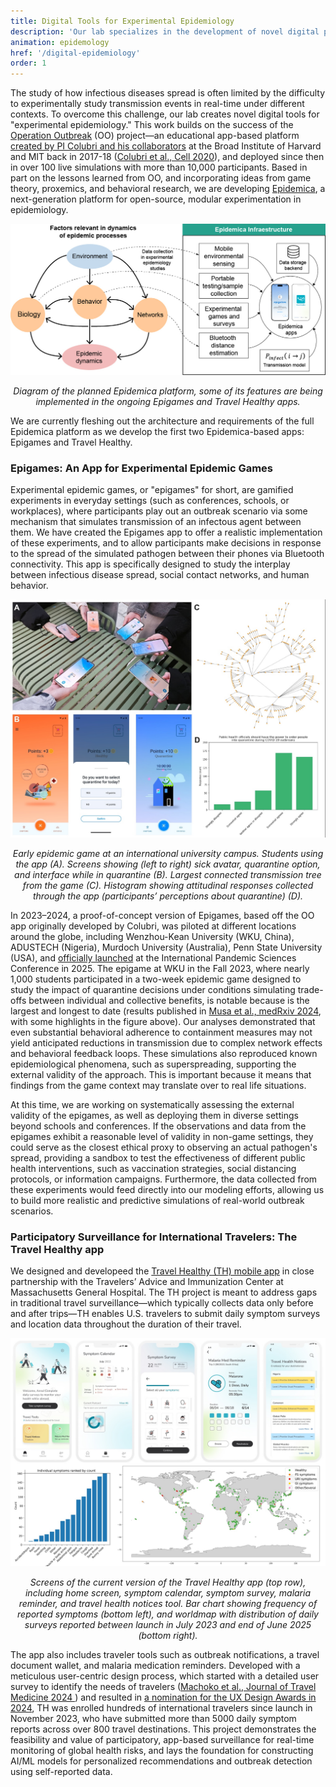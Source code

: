 ```yaml
---
title: Digital Tools for Experimental Epidemiology
description: 'Our lab specializes in the development of novel digital platforms to study infectious disease transmission. By creating immersive, game-like mobile applications such as Epigames, we are able to conduct "experimental epidemic games" that generate high-resolution data on human behavior during simulated outbreaks in real life settings. These tools provide a unique, ethical proxy for observing pathogen spread, allowing us to test public health interventions and understand how individual and collective actions influence epidemic outcomes in diverse environmental, cultural, and social settings.'
animation: epidemology
href: '/digital-epidemiology'
order: 1
---
```


The study of how infectious diseases spread is often limited by the difficulty to experimentally study transmission events in real-time under different contexts. To overcome this challenge, our lab creates novel digital tools for "experimental epidemiology." This work builds on the success of the <a href="https://operationoutbreak.org/" target="_blank">Operation Outbreak</a> (OO) project—an educational app-based platform <a href="https://www.wired.com/story/opinion-disease-simulation/" target="_blank">created by PI Colubri and his collaborators</a> at the Broad Institute of Harvard and MIT back in 2017-18 (<a href="https://pubmed.ncbi.nlm.nih.gov/32905783/" target="_blank">Colubri et al., Cell 2020</a>), and deployed since then in over 100 live simulations with more than 10,000 participants. Based in part on the lessons learned from OO, and incorporating ideas from game theory, proxemics, and behavioral research, we are developing <a href="https://epidemica.info/" target="_blank">Epidemica</a>, a next-generation platform for open-source, modular experimentation in epidemiology. 

![Diagram of the planned Epidemica platform](./epidemica-diagram.jpg)
*<p style="text-align: center;">Diagram of the planned Epidemica platform, some of its features are being implemented in the ongoing Epigames and Travel Healthy apps.</p>*

We are currently fleshing out the architecture and requirements of the full Epidemica platform as we develop the first two Epidemica-based apps: Epigames and Travel Healthy.

###  Epigames: An App for Experimental Epidemic Games

Experimental epidemic games, or "epigames" for short, are gamified experiments in everyday settings (such as conferences, schools, or workplaces), where participants play out an outbreak scenario via some mechanism that simulates transmission of an infectous agent between them. We have created the Epigames app to offer a realistic implementation of these experiments, and to allow participants make decisions in response to the spread of the simulated pathogen between their phones via Bluetooth connectivity. This app is specifically designed to study the interplay between infectious disease spread, social contact networks, and human behavior.

![Early Epidemic game](./early-epigame.jpg)
*<p style="text-align: center;">Early epidemic game at an international university campus. Students using the app (A). Screens showing (left to right) sick avatar, quarantine option, and interface while in quarantine (B). Largest connected transmission tree from the game (C). Histogram showing attitudinal responses collected through the app (participants’ perceptions about quarantine) (D).</p>*

In 2023–2024, a proof-of-concept version of Epigames, based off the OO app originally developed by Colubri, was piloted at different locations around the globe, including Wenzhou-Kean University (WKU, China), ADUSTECH (Nigeria), Murdoch University (Australia), Penn State University (USA), and <a href="https://colabobio.medium.com/f895b363c846" target="_blank">officially launched</a> at the International Pandemic Sciences Conference in 2025. The epigame at WKU in the Fall 2023, where nearly 1,000 students participated in a two-week epidemic game designed to study the impact of quarantine decisions under conditions simulating trade-offs between individual and collective benefits, is notable because is the largest and longest to date (results published in <a href="https://www.medrxiv.org/content/10.1101/2024.12.14.24318955v2" target="_blank">Musa et al., medRxiv 2024</a>, with some highlights in the figure above). Our analyses demonstrated that even substantial behavioral adherence to containment measures may not yield anticipated reductions in transmission due to complex network effects and behavioral feedback loops. These simulations also reproduced known epidemiological phenomena, such as superspreading, supporting the external validity of the approach. This is important because it means that findings from the game context may translate over to real life situations.

At this time, we are working on systematically assessing the external validity of the epigames, as well as deploying them in diverse settings beyond schools and conferences. If the observations and data from the epigames exhibit a reasonable level of validity in non-game settings, they could serve as the closest ethical proxy to observing an actual pathogen's spread, providing a sandbox to test the effectiveness of different public health interventions, such as vaccination strategies, social distancing protocols, or information campaigns. Furthermore, the data collected from these experiments would feed directly into our modeling efforts, allowing us to build more realistic and predictive simulations of real-world outbreak scenarios.

### Participatory Surveillance for International Travelers: The Travel Healthy app

We designed and developeed the <a href="https://gten.massgeneral.org/projects/travel-healthy-app/" target="_blank">Travel Healthy (TH) mobile app</a> in close partnership with the Travelers’ Advice and Immunization Center at Massachusetts General Hospital. The TH project is meant to address gaps in traditional travel surveillance—which typically collects data only before and after trips—TH enables U.S. travelers to submit daily symptom surveys and location data throughout the duration of their travel. 

![Travel Healthy app and data](./th-app-data.jpg)
*<p style="text-align: center;">Screens of the current version of the Travel Healthy app (top row), including home screen, symptom calendar, symptom survey, malaria  reminder, and travel health notices tool. Bar chart showing frequency of reported symptoms (bottom left), and worldmap with distribution of daily surveys reported between launch in July 2023 and end of June 2025 (bottom right).</p>*

The app also includes traveler tools such as outbreak notifications, a travel document wallet, and malaria medication reminders. Developed with a meticulous user-centric design process, which started with a detailed user survey to identify the needs of travelers (<a href="https://pubmed.ncbi.nlm.nih.gov/37410376/" target="_blank">Machoko et al., Journal of Travel Medicine 2024 </a>) and resulted in <a href="https://ux-design-awards.com/winners/2024-2-travel-healthy" target="_blank">a nomination for the UX Design Awards in 2024</a>, TH was enrolled hundreds of international travelers since launch in November 2023, who have submitted more than 5000 daily symptom reports across over 800 travel destinations. This project demonstrates the feasibility and value of participatory, app-based surveillance for real-time monitoring of global health risks, and lays the foundation for constructing AI/ML models for personalized recommendations and outbreak detection using self-reported data.